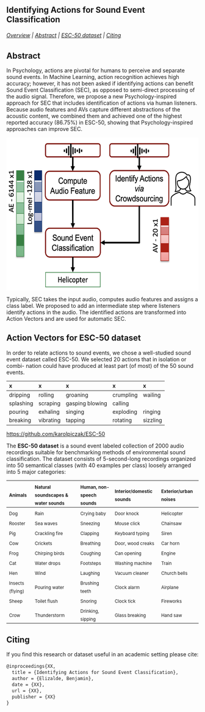 ## Identifying Actions for Sound Event Classification

###### [Overview](#Identifying-Actions-for-Sound-Event-Classification) | [Abstract](#abstract) | [ESC-50 dataset](#ESC-50-dataset) | [Citing](#citing)

## Abstract

In Psychology, actions are pivotal for humans to perceive and separate sound events. In Machine Learning, action recognition achieves high accuracy; however, it has not been asked if identifying actions can benefit Sound Event Classification (SEC), as opposed to semi-direct processing of the audio signal. Therefore, we propose a new Psychology-inspired approach for SEC that includes identification of actions via human listeners. Because audio features and AVs capture different abstractions of the acoustic content, we combined them and achieved one of the highest reported accuracy (86.75%) in ESC-50, showing that Psychology-inspired approaches can improve SEC.

<img src="av_pipeline.png" alt="SEC pipeline" title="SEC pipeline" align="center" width="600" height="400" />

Typically, SEC takes the input audio, computes audio features and assigns a class label. We proposed to add an intermediate step where listeners identify actions in the audio. The identified actions are transformed into Action Vectors and are used for automatic SEC.

## Action Vectors for ESC-50 dataset

In order to relate actions to sound events, we chose a well-studied sound event dataset called ESC-50. We selected 20 actions that in isolation or combi- nation could have produced at least part (of most) of the 50 sound events. 

|x|x|x|x|x|
| :--- | :--- | :--- | :--- | :--- |
|dripping |rolling |groaning |crumpling |wailing|
|splashing |scraping |gasping blowing |calling|
|pouring   |exhaling |singing |exploding |ringing|
|breaking |vibrating |tapping |rotating |sizzling|

https://github.com/karolpiczak/ESC-50

The **ESC-50 dataset** is a sound event labeled collection of 2000 audio recordings suitable for benchmarking methods of environmental sound classification. The dataset consists of 5-second-long recordings organized into 50 semantical classes (with 40 examples per class) loosely arranged into 5 major categories:

| <sub>Animals</sub> | <sub>Natural soundscapes & water sounds </sub> | <sub>Human, non-speech sounds</sub> | <sub>Interior/domestic sounds</sub> | <sub>Exterior/urban noises</sub> |
| :--- | :--- | :--- | :--- | :--- |
| <sub>Dog</sub> | <sub>Rain</sub> | <sub>Crying baby</sub> | <sub>Door knock</sub> | <sub>Helicopter</sub></sub> |
| <sub>Rooster</sub> | <sub>Sea waves</sub> | <sub>Sneezing</sub> | <sub>Mouse click</sub> | <sub>Chainsaw</sub> |
| <sub>Pig</sub> | <sub>Crackling fire</sub> | <sub>Clapping</sub> | <sub>Keyboard typing</sub> | <sub>Siren</sub> |
| <sub>Cow</sub> | <sub>Crickets</sub> | <sub>Breathing</sub> | <sub>Door, wood creaks</sub> | <sub>Car horn</sub> |
| <sub>Frog</sub> | <sub>Chirping birds</sub> | <sub>Coughing</sub> | <sub>Can opening</sub> | <sub>Engine</sub> |
| <sub>Cat</sub> | <sub>Water drops</sub> | <sub>Footsteps</sub> | <sub>Washing machine</sub> | <sub>Train</sub> |
| <sub>Hen</sub> | <sub>Wind</sub> | <sub>Laughing</sub> | <sub>Vacuum cleaner</sub> | <sub>Church bells</sub> |
| <sub>Insects (flying)</sub> | <sub>Pouring water</sub> | <sub>Brushing teeth</sub> | <sub>Clock alarm</sub> | <sub>Airplane</sub> |
| <sub>Sheep</sub> | <sub>Toilet flush</sub> | <sub>Snoring</sub> | <sub>Clock tick</sub> | <sub>Fireworks</sub> |
| <sub>Crow</sub> | <sub>Thunderstorm</sub> | <sub>Drinking, sipping</sub> | <sub>Glass breaking</sub> | <sub>Hand saw</sub> |

## Citing

If you find this research or dataset useful in an academic setting please cite:

    @inproceedings{XX,
      title = {Identifying Actions for Sound Event Classification},
      author = {Elizalde, Benjamin},
      date = {XX},
      url = {XX},
      publisher = {XX}
    }
